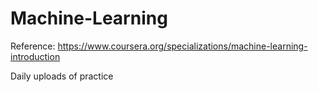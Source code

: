 # Machine-Learning
Reference: https://www.coursera.org/specializations/machine-learning-introduction

Daily uploads of practice 
